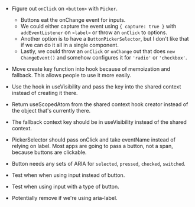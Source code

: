 - Figure out `onClick` on `<button>` with `Picker`.
  + Buttons eat the onChange event for inputs.
  + We could either capture the event using `{ capture: true }` with `addEventListener` on `<label>` or throw an `onClick` to options.
  + Another option is to have a `ButtonPickerSelector`, but I don't like that if we can do it all in a single component.
  + Lastly, we could throw an `onClick` or `onChange` out that does `new ChangeEvent()` and somehow configures it for `'radio'` or `'checkbox'`.

- Move create key function into hook because of memoization and fallback. This allows people to use it more easily.
- Use the hook in useVisibility and pass the key into the shared context instead of creating it there.
- Return useScopedAtom from the shared context hook creator instead of the object that's currently there.
- The fallback context key should be in useVisibility instead of the shared context.

- PickerSelector should pass onClick and take eventName instead of relying on label. Most apps are going to pass a button, not a span, because buttons are clickable.
- Button needs any sets of ARIA for `selected`, `pressed`, `checked`, `switched`.
- Test when when using input instead of button.
- Test when using input with a type of button.
- Potentially remove <label> if we're using aria-label.
